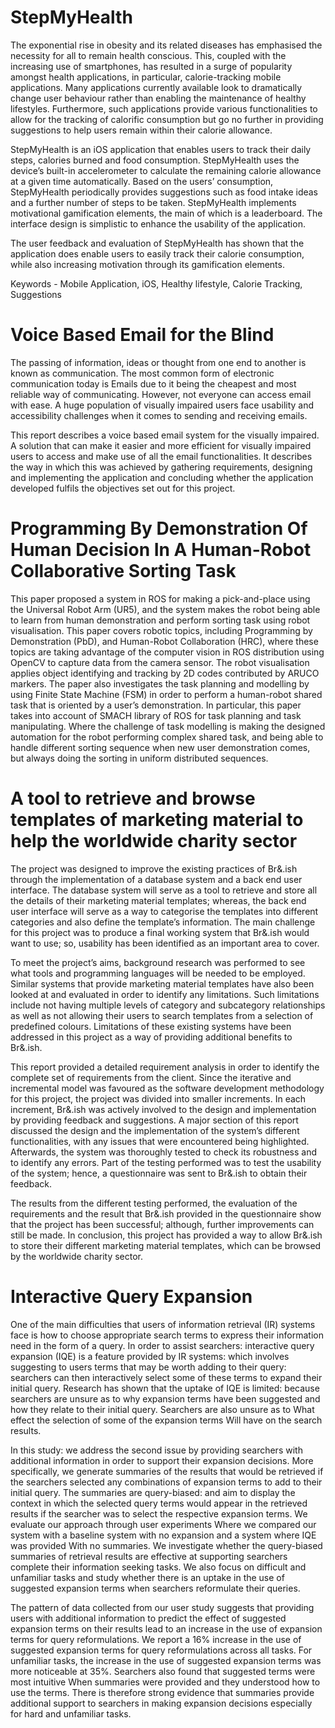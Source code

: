 # StepMyHealth

The exponential rise in obesity and its related diseases has emphasised the necessity for all to remain health conscious. This, coupled with the increasing use of smartphones, has resulted in a surge of popularity amongst health applications, in particular, calorie-tracking mobile applications. Many applications currently available look to dramatically change user behaviour rather than enabling the maintenance of healthy lifestyles. Furthermore, such applications provide various functionalities to allow for the tracking of calorific consumption but go no further in providing suggestions to help users remain within their calorie allowance.

StepMyHealth is an iOS application that enables users to track their daily steps, calories burned and food consumption. StepMyHealth uses the device’s built-in accelerometer to calculate the remaining calorie allowance at a given time automatically. Based on the users’ consumption, StepMyHealth periodically provides suggestions such as food intake ideas and a further number of steps to be taken. StepMyHealth implements motivational gamification elements, the main of which is a leaderboard. The interface design is simplistic to enhance the usability of the application.

The user feedback and evaluation of StepMyHealth has shown that the application does enable users to easily track their calorie consumption, while also increasing motivation through its gamification elements.

Keywords - Mobile Application, iOS, Healthy lifestyle, Calorie Tracking, Suggestions

# Voice Based Email for the Blind

The passing of information, ideas or thought from one end to another is known as communication. The most common form of electronic communication today is Emails due to it being the cheapest and most reliable way of communicating. However, not everyone can access email with ease. A huge population of visually impaired users face usability and accessibility challenges when it comes to sending and receiving emails.

This report describes a voice based email system for the visually impaired. A solution that can make it easier and more efficient for visually impaired users to access and make use of all the email functionalities. It describes the way in which this was achieved by gathering requirements, designing and implementing the application and concluding whether the application developed fulfils the objectives set out for this project.

# Programming By Demonstration Of Human Decision In A Human-Robot Collaborative Sorting Task

This paper proposed a system in ROS for making a pick-and-place using the Universal Robot Arm (UR5), and the system makes the robot being able to learn from human demonstration and perform sorting task using robot visualisation. This paper covers robotic topics, including Programming by Demonstration (PbD), and Human-Robot Collaboration (HRC), where these topics are taking advantage of the computer vision in ROS distribution using OpenCV to capture data from the camera sensor. The robot visualisation applies object identifying and tracking by 2D codes contributed by ARUCO markers. The paper also investigates the task planning and modelling by using Finite State Machine (FSM) in order to perform a human-robot shared task that is oriented by a user’s demonstration. In particular, this paper takes into account of SMACH library of ROS for task planning and task manipulating. Where the challenge of task modelling is making the designed automation for the robot performing complex shared task, and being able to handle different sorting sequence when new user demonstration comes, but always doing the sorting in uniform distributed sequences.

# A tool to retrieve and browse templates of marketing material to help the worldwide charity sector

The project was designed to improve the existing practices of Br&.ish through the implementation of a database system and a back end user interface. The database system will serve as a tool to retrieve and store all the details of their marketing material templates; whereas, the back end user interface will serve as a way to categorise the templates into different categories and also define the template’s information. The main challenge for this project was to produce a final working system that Br&.ish would want to use; so, usability has been identified as an important area to cover.

To meet the project’s aims, background research was performed to see what tools and programming languages will be needed to be employed. Similar systems that provide marketing material templates have also been looked at and evaluated in order to identify any limitations. Such limitations include not having multiple levels of category and subcategory relationships as well as not allowing their users to search templates from a selection of predefined colours. Limitations of these existing systems have been addressed in this project as a way of providing additional benefits to Br&.ish.

This report provided a detailed requirement analysis in order to identify the complete set of requirements from the client. Since the iterative and incremental model was favoured as the software development methodology for this project, the project was divided into smaller increments. In each increment, Br&.ish was actively involved to the design and implementation by providing feedback and suggestions. A major section of this report discussed the design and the implementation of the system’s different functionalities, with any issues that were encountered being highlighted. Afterwards, the system was thoroughly tested to check its robustness and to identify any errors. Part of the testing performed was to test the usability of the system; hence, a questionnaire was sent to Br&.ish to obtain their feedback.

The results from the different testing performed, the evaluation of the requirements and the result that Br&.ish provided in the questionnaire show that the project has been successful; although, further improvements can still be made. In conclusion, this project has provided a way to allow Br&.ish to store their different marketing material templates, which can be browsed by the worldwide charity sector.

# Interactive Query Expansion

One of the main difficulties that users of information retrieval (IR) systems face is how to choose appropriate search terms to express their information need in the form of a query. In order to assist searchers: interactive query expansion (IQE) is a feature provided by IR systems: which involves suggesting to users terms that may be worth adding to their query: searchers can then interactively select some of these terms to expand their initial query. Research has shown that the uptake of IQE is limited: because searchers are unsure as to why expansion terms have been suggested and how they relate to their initial query. Searchers are also unsure as to What effect the selection of some of the expansion terms Will have on the search results.

In this study: we address the second issue by providing searchers with additional information in order to support their expansion decisions. More specifically, we generate summaries of the results that would be retrieved if the searchers selected any combinations of expansion terms to add to their initial query. The summaries are query-biased: and aim to display the context in which the selected query terms would appear in the retrieved results if the searcher was to select the respective expansion terms. We evaluate our approach through user experiments Where we compared our system with a baseline system with no expansion and a system where IQE was provided With no summaries. We investigate whether the query-biased summaries of retrieval results are effective at supporting searchers complete their information seeking tasks. We also focus on difficult and unfamiliar tasks and study whether there is an uptake in the use of suggested expansion terms when searchers reformulate their queries.

The pattern of data collected from our user study suggests that providing users with additional information to predict the effect of suggested expansion terms on their results lead to an increase in the use of expansion terms for query reformulations. We report a 16% increase in the use of suggested expansion terms for query reformulations across all tasks. For unfamiliar tasks, the increase in the use of suggested expansion terms was more noticeable at 35%. Searchers also found that suggested terms were most intuitive When summaries were provided and they understood how to use the terms. There is therefore strong evidence that summaries provide additional support to searchers in making expansion decisions especially for hard and unfamiliar tasks.
